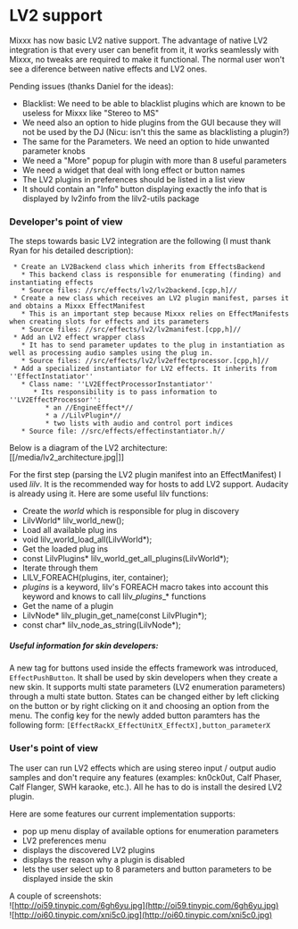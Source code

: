 # LV2 support

Mixxx has now basic LV2 native support. The advantage of native LV2
integration is that every user can benefit from it, it works seamlessly
with Mixxx, no tweaks are required to make it functional. The normal
user won't see a diference between native effects and LV2 ones.

Pending issues (thanks Daniel for the ideas):  

  - Blacklist: We need to be able to blacklist plugins which are known
    to be useless for Mixxx like "Stereo to MS"
  - We need also an option to hide plugins from the GUI because they
    will not be used by the DJ (Nicu: isn't this the same as
    blacklisting a plugin?)
  - The same for the Parameters. We need an option to hide unwanted
    parameter knobs
  - We need a "More" popup for plugin with more than 8 useful parameters
  - We need a widget that deal with long effect or button names
  - The LV2 plugins in preferences should be listed in a list view
  - It should contain an "Info" button displaying exactly the info that
    is displayed by lv2info from the lilv2-utils package

### Developer's point of view

The steps towards basic LV2 integration are the following (I must thank
Ryan for his detailed description):

``` 
 * Create an LV2Backend class which inherits from EffectsBackend
   * This backend class is responsible for enumerating (finding) and instantiating effects
   * Source files: //src/effects/lv2/lv2backend.[cpp,h]//
 * Create a new class which receives an LV2 plugin manifest, parses it and obtains a Mixxx EffectManifest
   * This is an important step because Mixxx relies on EffectManifests when creating slots for effects and its parameters
   * Source files: //src/effects/lv2/lv2manifest.[cpp,h]//
 * Add an LV2 effect wrapper class
   * It has to send parameter updates to the plug in instantiation as well as processing audio samples using the plug in.
   * Source files: //src/effects/lv2/lv2effectprocessor.[cpp,h]//
 * Add a specialized instantiator for LV2 effects. It inherits from ''EffectInstatiator''
   * Class name: ''LV2EffectProcessorInstantiator''
      * Its responsibility is to pass information to ''LV2EffectProcessor'':
         * an //EngineEffect*//
         * a //LilvPlugin*//
         * two lists with audio and control port indices
   * Source file: //src/effects/effectinstantiator.h//
```

Below is a diagram of the LV2 architecture:  
[[/media/lv2_architecture.jpg|]]

For the first step (parsing the LV2 plugin manifest into an
EffectManifest) I used *lilv*. It is the recommended way for hosts to
add LV2 support. Audacity is already using it. Here are some useful lilv
functions:

  - Create the *world* which is responsible for plug in discovery
  - LilvWorld\* lilv\_world\_new();
  - Load all available plug ins
  - void lilv\_world\_load\_all(LilvWorld\*);
  - Get the loaded plug ins
  - const LilvPlugins\* lilv\_world\_get\_all\_plugins(LilvWorld\*);
  - Iterate through them
  - LILV\_FOREACH(plugins, iter, container);
  - *plugins* is a keyword, lilv's FOREACH macro takes into account this
    keyword and knows to call lilv\_*plugins*\_\* functions
  - Get the name of a plugin
  - LilvNode\* lilv\_plugin\_get\_name(const LilvPlugin\*);
  - const char\* lilv\_node\_as\_string(LilvNode\*);

##### Useful information for skin developers:

A new tag for buttons used inside the effects framework was introduced,
`EffectPushButton`. It shall be used by skin developers when they create
a new skin. It supports multi state parameters (LV2 enumeration
parameters) through a multi state button. States can be changed either
by left clicking on the button or by right clicking on it and choosing
an option from the menu. The config key for the newly added button
paramters has the following form:
`[EffectRackX_EffectUnitX_EffectX],button_parameterX`

  
  

### User's point of view

The user can run LV2 effects which are using stereo input / output audio
samples and don't require any features (examples: kn0ck0ut, Calf Phaser,
Calf Flanger, SWH karaoke, etc.). All he has to do is install the
desired LV2 plugin.

Here are some features our current implementation supports:

  - pop up menu display of available options for enumeration parameters
  - LV2 preferences menu
  - displays the discovered LV2 plugins
  - displays the reason why a plugin is disabled
  - lets the user select up to 8 parameters and button parameters to be
    displayed inside the skin

A couple of screenshots:  
![http://oi59.tinypic.com/6gh6yu.jpg](http://oi59.tinypic.com/6gh6yu.jpg)  
![http://oi60.tinypic.com/xni5c0.jpg](http://oi60.tinypic.com/xni5c0.jpg)
